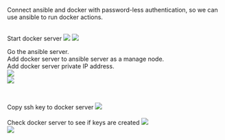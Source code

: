 Connect ansible and docker with password-less authentication, so we can use ansible to run docker actions.

<br>
Start docker server
<img src="https://github.com/LawrenceDavy13/DevopsProject-1-Java/blob/main/images/ansible/dockeransible1.png">
<img src="https://github.com/LawrenceDavy13/DevopsProject-1-Java/blob/main/images/ansible/dockeransible2.png">

<br>

Go the ansible server.
<br>
Add docker server to ansible server as a manage node.
<br>
Add docker server private IP address.
<br>
<img src="https://github.com/LawrenceDavy13/DevopsProject-1-Java/blob/main/images/ansible/dockeransible3.png">
<br>
<img src="https://github.com/LawrenceDavy13/DevopsProject-1-Java/blob/main/images/ansible/dockeransible4.png">

<br>

Copy ssh key to docker server
<img src="https://github.com/LawrenceDavy13/DevopsProject-1-Java/blob/main/images/ansible/dockeransible5.png">
<br>
<br>
Check docker server to see if keys are created
<img src="https://github.com/LawrenceDavy13/DevopsProject-1-Java/blob/main/images/ansible/dockeransible6.png">
<br>
<img src="https://github.com/LawrenceDavy13/DevopsProject-1-Java/blob/main/images/ansible/dockeransible7.png">





